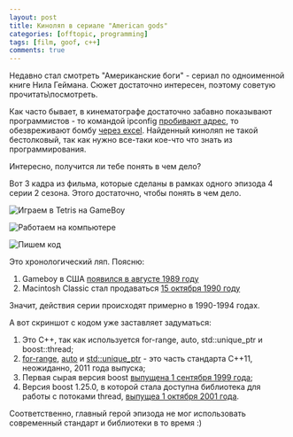 ```yaml
---
layout: post
title: Киноляп в сериале "American gods"
categories: [offtopic, programming]
tags: [film, goof, c++]
comments: true
---
```


Недавно стал смотреть "Американские боги" - сериал по одноименной книге Нила Геймана.
Сюжет достаточно интересен, поэтому советую прочитать\посмотреть.

Как часто бывает, в кинeматографе достаточно забавно показывают программистов - то командой ipconfig [пробивают адрес](https://www.youtube.com/watch?v=ZmhMsa015sQ), то обезвреживают бомбу [через excel](https://hsto.org/getpro/habr/post_images/0f7/aae/4cf/0f7aae4cf6b59ed6ba1a5c1244e80185.jpg). Найденный киноляп не такой бестолковый, так как нужно все-таки кое-что что знать из программирования.

Интересно, получится ли тебе понять в чем дело?

Вот 3 кадра из фильма, которые сделаны в рамках одного эпизода 4 серии 2 сезона.
Этого достаточно, чтобы понять в чем дело.

![Играем в Tetris на GameBoy]({{site.baseurl}}/assets/images/american-gods/gameboy.png)

![Работаем на компьютере]({{site.baseurl}}/assets/images/american-gods/macintosh.png)

![Пишем код]({{site.baseurl}}/assets/images/american-gods/cpp11.png)

Это хронологический ляп. Поясню:
1. Gameboy в США [появился в августе 1989 году](https://ru.wikipedia.org/wiki/Game_Boy)
2. Macintosh Classic стал продаваться [15 октября 1990 году](https://ru.wikipedia.org/wiki/Macintosh_Classic)

Значит, действия серии происходят примерно в 1990-1994 годах.

А вот скриншот с кодом уже заставляет задуматься:
1. Это С++, так как используется for-range, auto, std::unique_ptr и boost::thread;
2. [for-range](https://en.cppreference.com/w/cpp/language/range-for), [auto](https://en.cppreference.com/w/cpp/language/auto) и [std::unique_ptr](https://ru.cppreference.com/w/cpp/memory/unique_ptr) - это часть стандарта С++11, неожиданно, 2011 года выпуска;
3. Первая сырая версия boost [выпущена 1 сентября 1999 года](https://www.boost.org/users/history/);
4. Версия boost 1.25.0, в которой стала доступна библиотека для работы с потоками thread, [выпущеа 1 октября 2001 года](https://www.boost.org/users/history/).

Соответственно, главный герой эпизода не мог использовать современный стандарт и библиотеки в то время :)

